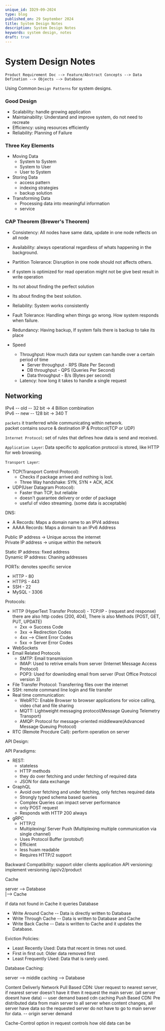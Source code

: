 ```yaml
---
unique_id: ID29-09-2024
type: blog
published_on: 29 September 2024
title: System Design Notes
description: System Design Notes
keywords: system design, notes
draft: true
---
```


# System Design Notes

```declarative
Product Requirement Doc --> Feature/Abstract Concepts --> Data Defination --> Objects --> Database
```
Using Common `Design Patterns` for system designs.


### Good Design 
- Scalability: handle growing application
- Maintainability: Understand and improve system, do not need to recreate 
- Efficiency: using resources efficiently
- Reliability: Planning of Failure

### Three Key Elements
- Moving Data
  - System to System
  - System to User
  - User to System
- Storing Data 
  - access pattern
  - indexing strategies
  - backup solution
- Transforming Data
  - Processing data into meaningful information
  - service

### CAP Theorem (Brewer's Theorem)
- Consistency: All nodes have same data, update in one node reflects on all node
- Availability: always operational regardless of whats happening in the background.
- Partition Tolerance: Disruption in one node should not affects others.


- if system is optimized for read operation might not be give best result in write operation
- Its not about finding the perfect solution 
- Its about finding the best solution.

 
- Reliability: System works consistently
- Fault Tolerance: Handling when things go wrong. How system responds when failure.
- Redundancy: Having backup, If system fails there is backup to take its place


- Speed
  - Throughput: How much data our system can handle over a certain period of time
    - Server throughput - RPS (Rate Per Second)
    - DB throughput - QPS (Queries Per Second)
    - Data throughput - B/s (Bytes per second)
  - Latency: how long it takes to handle a single request

## Networking
IPv4 -- old -- 32 bit -> 4 Billion combination\
IPv6 -- new -- 128 bit -> 340 T

`packets` it tranferred while communicating within network.\
packet contains source & destination IP & Protocol(TCP or UDP)

`Internet Protocol`: set of rules that defines how data is send and received.

`Application Layer`: Data specific to application protocol is stored, like HTTP for web browsing.

`Transport Layer`:
  - TCP(Transport Control Protocol): 
    - Checks if package arrived and nothing is lost.
    - Three Way handshake: SYN, SYN + ACK, ACK
  - UDP(User Datagram Protocol): 
    - Faster than TCP, but reliable
    - doesn't guarantee delivery or order of package
    - useful of video streaming. (some data is acceptable)

DNS:
- A Records: Maps a domain name to an IPV4 address
- AAAA Records: Maps a domain to an IPv6 Address


Public IP address -> Unique across the internet\
Private IP address -> unique within the network

Static IP address: fixed address \
Dynamic IP address: Chaning addresses


PORTs: denotes specific service
- HTTP - 80
- HTTPS - 443
- SSH - 22
- MySQL - 3306

Protocols:
  - HTTP (HyperText Transfer Protocol) - TCP/IP - (request and response) there are also http codes (200, 404), There is also Methods (POST, GET, PUT, UPDATE)
    - 2xx -> Success Code
    - 3xx -> Redirection Codes
    - 4xx --> Client Error Codes
    - 5xx -> Server Error Codes
  - WebSockets
  - Email Related Protocols
    - SMTP: Email transmission
    - IMAP: Used to retrive emails from server (Internet Message Access Protocol)
    - POP3: Used for downloding email from server (Post Office Protocol version 3)
  - File Transfer Protocol: Transferring files over the internet
  - SSH: remote command line login and file transfer
  - Real time communication:
    - WebRTC: Enable Browser to browser applications for voice calling, video chat and file sharing
    - MQTT: Lightweight messaging protocol(Message Queuing Telemetry Transport)
    - AMQP: Protocol for message-oriented middleware(Advanced Message Queuing Protocol)
  - RTC (Remote Procdure Call): perform operation on server 


API Design:

API Paradigms:
- REST:
  - stateless
  - HTTP methods
  - they do over fetching and under fetching of required data
  - JSON for data exchange
- GraphQL
  - Avoid over fetching and under fetching, only fetches required data
  - Strongly typed schema based queries
  - Complex Queries can impact server performance
  - only POST request
  - Responds with HTTP 200 always
- gRPC
  - HTTP/2 
  - Multiplexing/ Server Push (Multiplexing multiple communication via single channel)
  - Uses Protocol Buffer (protobuf)
  - Efficient
  - less huam readable
  - Requires HTTP/2 support

Backward Compatibility: support older clients application
API versioning: implement versioning /api/v2/product


Cache

server --> Database\
|--> Cache

if data not found in Cache it queries Database
- Write Around Cache -- Data is directly written to Database
- Write Through Cache -- Data is written to Database and Cache
- Write Back Cache -- Data is written to Cache and it updates the Database.

Eviction Policies:
- Least Recently Used: Data that recent in times not used.
- First in first out: Older data removed first
- Least Frequently Used: Data that is rarely used.


Database Caching:

server --> middle caching --> Database

Content Deliverly Network 
Pull Based CDN: User request to nearest server, if nearest server doesn't have it then it request the main server. (all server doesnt have data)  -- user demand based cdn caching
Push Based CDN: Pre distributed data from main server to all server when content changes, all server have data so the requested server do not have to go to main server for data. -- origin server demand


Cache-Control option in request controls how old data can be






